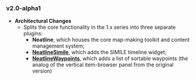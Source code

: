 ### v2.0-alpha1

  * **Architectural Changes**
    * Splits the core functionality in the 1.x series into three separate plugins:
      * **Neatline**, which houses the core map-making toolkit and content management system;
      * **[NeatlineSimile](https://github.com/scholarslab/nl-widget-Simile)**, which adds the SIMILE timeline widget;
      * **[NeatlineWaypoints](https://github.com/scholarslab/nl-widget-Waypoints)**, which adds a list of sortable waypoints (the analog of the vertical item-browser panel from the original version)
